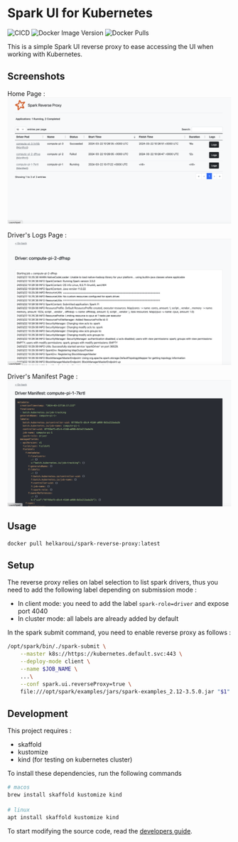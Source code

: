 # Spark UI for Kubernetes

![CICD](https://github.com/helkaroui/spark-k8s-reverse-proxy/actions/workflows/test-and-build-workflow.yml/badge.svg)
![Docker Image Version](https://img.shields.io/docker/v/helkaroui/spark-reverse-proxy)
![Docker Pulls](https://img.shields.io/docker/pulls/helkaroui/spark-reverse-proxy)

This is a simple Spark UI reverse proxy to ease accessing the UI when working with Kubernetes.

## Screenshots

Home Page :
![](docs/screenshot-home.png)

Driver's Logs Page :
![](docs/screenshot-logs.png)

Driver's Manifest Page :
![](docs/screenshot-manifest.png)

## Usage

```
docker pull helkaroui/spark-reverse-proxy:latest
```

## Setup

The reverse proxy relies on label selection to list spark drivers, thus you need to add the following label depending on
submission mode :
- In client mode: you need to add the label `spark-role=driver` and expose port 4040
- In cluster mode: all labels are already added by default

In the spark submit command, you need to enable reverse proxy as follows :
```bash
/opt/spark/bin/./spark-submit \
    --master k8s://https://kubernetes.default.svc:443 \
    --deploy-mode client \
    --name $JOB_NAME \
    ...\
    --conf spark.ui.reverseProxy=true \
    file:///opt/spark/examples/jars/spark-examples_2.12-3.5.0.jar "$1"
```

## Development
This project requires :
- skaffold
- kustomize
- kind (for testing on kubernetes cluster)

To install these dependencies, run the following commands
```bash
# macos
brew install skaffold kustomize kind

# linux
apt install skaffold kustomize kind
```

To start modifying the source code, read the [developers guide](test/README.md).
